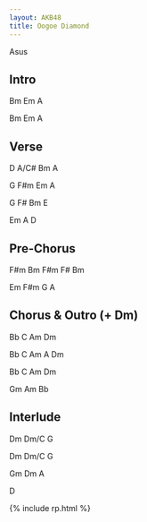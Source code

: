 ```yaml
---
layout: AKB48
title: Oogoe Diamond
---
```

Asus 

## Intro 
Bm Em A 

Bm Em A 

## Verse 
D A/C# Bm A 

G F#m Em A 

G F# Bm E 

Em A D 

## Pre-Chorus 
F#m Bm F#m F# Bm 

Em F#m G A 

## Chorus & Outro (+ Dm) 
Bb C Am Dm 

Bb C Am A Dm 

Bb C Am Dm 

Gm Am Bb 

## Interlude 
Dm Dm/C G 

Dm Dm/C G 

Gm Dm A 

D 

{% include rp.html %}
